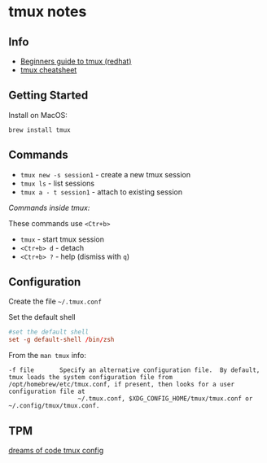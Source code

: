 # tmux notes

## Info

- [Beginners guide to tmux (redhat)](https://www.redhat.com/sysadmin/introduction-tmux-linux)
- [tmux cheatsheet](https://tmuxcheatsheet.com/)

## Getting Started

Install on MacOS:

`brew install tmux`

## Commands

- `tmux new -s session1` - create a new tmux session
- `tmux ls` - list sessions
- `tmux a - t session1` - attach to existing session

_Commands inside tmux:_

These commands use `<Ctr+b>`

- `tmux` - start tmux session
- `<Ctr+b> d` - detach
- `<Ctr+b> ?` - help (dismiss with `q`)

## Configuration

Create the file `~/.tmux.conf`

Set the default shell

```conf
#set the default shell
set -g default-shell /bin/zsh
```

From the `man tmux` info:

```
-f file       Specify an alternative configuration file.  By default, tmux loads the system configuration file from /opt/homebrew/etc/tmux.conf, if present, then looks for a user configuration file at
                   ~/.tmux.conf, $XDG_CONFIG_HOME/tmux/tmux.conf or ~/.config/tmux/tmux.conf.
```

## TPM

[dreams of code tmux config](https://github.com/dreamsofcode-io/tmux)


